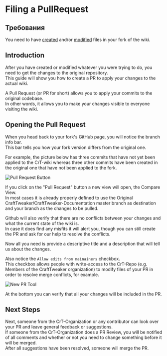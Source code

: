 # Filing a PullRequest

## Требования

You need to have [created](/Contribute/OnlineEditor_Create) and/or [modified](/Contribute/OnlineEditor_Edit) files in your fork of the wiki.

## Introduction

After you have created or modified whatever you were trying to do, you need to get the changes to the original repository.  
This guide will show you how to create a PR to apply your changes to the actual wiki.

A Pull Request (or PR for short) allows you to apply your commits to the original codebase.  
In other words, it allows you to make your changes visible to everyone visiting the wiki.

## Opening the Pull Request

When you head back to your fork's GitHub page, you will notice the branch info bar.  
This bar tells you how your fork version differs from the original one.

For example, the picture below has three commits that have not yet been applied to the CrT-wiki whereas three other commits have been created in the original one that have not been applied to the fork.

![Pull Request Button](/Contribute/assets/PullRequest_Compare_PullRequestButton.png)

If you click on the "Pull Request" button a new view will open, the Compare View.  
In most cases it is already properly defined to use the Original CraftTweaker/CraftTweaker-Documentation master branch as destination and your branch as the changes to be pulled.

Github will also verify that there are no conflicts between your changes and what the current state of the wiki is.  
In case it does find any misfits it will alert you, though you can still create the PR and ask for our help to resolve the conflicts.

Now all you need is provide a descriptive title and a description that will tell us about the changes.

Also notice the `Allow edits from mainainers` checkbox.  
This checkbox allows people with write-access to the CrT-Repo (e.g. Members of the CraftTweaker organization) to modify files of your PR in order to resolve merge conflicts, for example.

![New PR Tool](/Contribute/assets/PullRequest_Create.png)

At the bottom you can verify that all your changes will be included in the PR.

## Next Steps

Next, someone from the CrT-Organization or any contributor can look over your PR and leave general feedback or suggestions.  
If someone from the CrT-Organization does a PR Review, you will be notified of all comments and whether or not you need to change something before it will be merged.  
After all suggestions have been resolved, someone will merge the PR.
